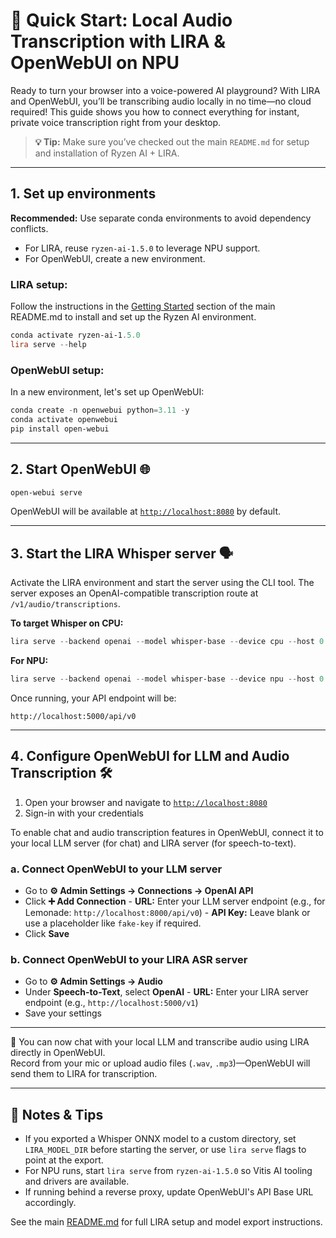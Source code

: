 # 🚀 Quick Start: Local Audio Transcription with LIRA & OpenWebUI on NPU 

Ready to turn your browser into a voice-powered AI playground? With LIRA and OpenWebUI, you’ll be transcribing audio locally in no time—no cloud required! This guide shows you how to connect everything for instant, private voice transcription right from your desktop.

> **💡 Tip:** Make sure you’ve checked out the main `README.md` for setup and installation of Ryzen AI + LIRA.

---

## 1. Set up environments

**Recommended:** Use separate conda environments to avoid dependency conflicts.  
- For LIRA, reuse `ryzen-ai-1.5.0` to leverage NPU support.  
- For OpenWebUI, create a new environment.

### LIRA setup:
Follow the instructions in the [Getting Started](../README.md#getting-started) section of the main README.md to install and set up the Ryzen AI environment.
```powershell
conda activate ryzen-ai-1.5.0
lira serve --help
```

### OpenWebUI setup:
In a new environment, let's set up OpenWebUI:
```powershell
conda create -n openwebui python=3.11 -y
conda activate openwebui
pip install open-webui
```

---

## 2️. Start OpenWebUI 🌐

```powershell
open-webui serve
```
OpenWebUI will be available at [`http://localhost:8080`](http://localhost:8080) by default.

---

## 3️. Start the LIRA Whisper server 🗣️

Activate the LIRA environment and start the server using the CLI tool. The server exposes an OpenAI-compatible transcription route at `/v1/audio/transcriptions`.

**To target Whisper on CPU:**
```powershell
lira serve --backend openai --model whisper-base --device cpu --host 0.0.0.0 --port 5000
```
**For NPU:**
```powershell
lira serve --backend openai --model whisper-base --device npu --host 0.0.0.0 --port 5000
```
Once running, your API endpoint will be:

```
http://localhost:5000/api/v0
```

---

## 4️. Configure OpenWebUI for LLM and Audio Transcription 🛠️

1. Open your browser and navigate to [`http://localhost:8080`](http://localhost:8080)
2. Sign-in with your credentials

To enable chat and audio transcription features in OpenWebUI, connect it to your local LLM server (for chat) and LIRA server (for speech-to-text).

### a. Connect OpenWebUI to your LLM server

- Go to **⚙️ Admin Settings → Connections → OpenAI API**
- Click **➕ Add Connection**
        - **URL:** Enter your LLM server endpoint (e.g., for Lemonade: `http://localhost:8000/api/v0`)
        - **API Key:** Leave blank or use a placeholder like `fake-key` if required.
- Click **Save**

### b. Connect OpenWebUI to your LIRA ASR server

- Go to **⚙️ Admin Settings → Audio**
- Under **Speech-to-Text**, select **OpenAI**
        - **URL:** Enter your LIRA server endpoint (e.g., `http://localhost:5000/v1`)
- Save your settings

---

🎉 You can now chat with your local LLM and transcribe audio using LIRA directly in OpenWebUI.  
Record from your mic or upload audio files (`.wav`, `.mp3`)—OpenWebUI will send them to LIRA for transcription.

---

## 📝 Notes & Tips

- If you exported a Whisper ONNX model to a custom directory, set `LIRA_MODEL_DIR` before starting the server, or use `lira serve` flags to point at the export.
- For NPU runs, start `lira serve` from `ryzen-ai-1.5.0` so Vitis AI tooling and drivers are available.
- If running behind a reverse proxy, update OpenWebUI's API Base URL accordingly.

See the main [README.md](../README.md) for full LIRA setup and model export instructions.

